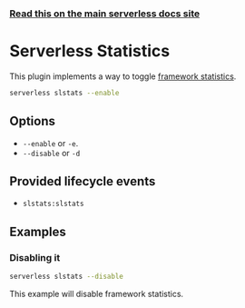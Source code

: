 <!--
title: Serverless Framework Commands - AWS Lambda - Serverless Stats
menuText: Serverless Stats
menuOrder: 8
description: Enables or disables Serverless Statistic logging within the Serverless Framework.
layout: Doc
-->

<!-- DOCS-SITE-LINK:START automatically generated  -->
### [Read this on the main serverless docs site](https://www.serverless.com/docs/providers/aws/cli-reference/slstats)
<!-- DOCS-SITE-LINK:END -->

# Serverless Statistics

This plugin implements a way to toggle [framework statistics](../framework-statistics.md).

```bash
serverless slstats --enable
```

## Options
- `--enable` or `-e`.
- `--disable` or `-d`

## Provided lifecycle events
- `slstats:slstats`

## Examples

### Disabling it

```bash
serverless slstats --disable
```

This example will disable framework statistics.